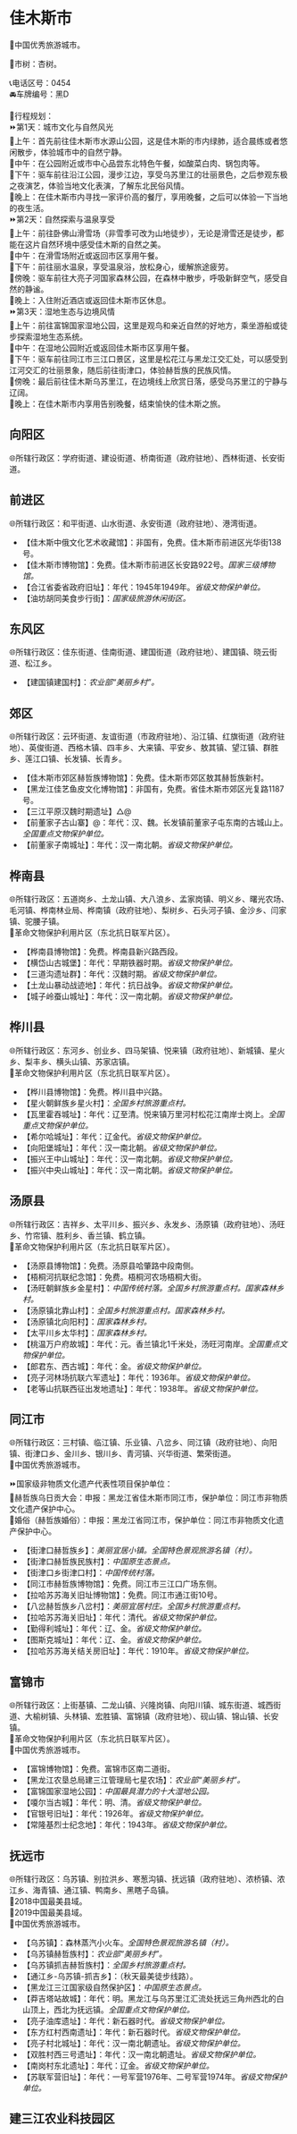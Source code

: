 # 佳木斯市  
🏅中国优秀旅游城市。  
  
🌳市树：杏树。  
  
📞电话区号：0454  
🚘车牌编号：黑D  
  
🧭行程规划：  
⏩第1天：城市文化与自然风光  
🔸上午：首先前往佳木斯市水源山公园，这是佳木斯的市内绿肺，适合晨练或者悠闲散步，体验城市中的自然宁静。  
🔸中午：在公园附近或市中心品尝东北特色午餐，如酸菜白肉、锅包肉等。  
🔸下午：驱车前往沿江公园，漫步江边，享受乌苏里江的壮丽景色，之后参观东极之夜演艺，体验当地文化表演，了解东北民俗风情。  
🔸晚上：在佳木斯市内寻找一家评价高的餐厅，享用晚餐，之后可以体验一下当地的夜生活。  
⏩第2天：自然探索与温泉享受  
🔸上午：前往卧佛山滑雪场（非雪季可改为山地徒步），无论是滑雪还是徒步，都能在这片自然环境中感受佳木斯的自然之美。  
🔸中午：在滑雪场附近或返回市区享用午餐。  
🔸下午：前往丽水温泉，享受温泉浴，放松身心，缓解旅途疲劳。  
🔸傍晚：驱车前往大亮子河国家森林公园，在森林中散步，呼吸新鲜空气，感受自然的静谧。  
🔸晚上：入住附近酒店或返回佳木斯市区休息。  
⏩第3天：湿地生态与边境风情  
🔸上午：前往富锦国家湿地公园，这里是观鸟和亲近自然的好地方，乘坐游船或徒步探索湿地生态系统。  
🔸中午：在湿地公园附近或返回佳木斯市区享用午餐。  
🔸下午：驱车前往同江市三江口景区，这里是松花江与黑龙江交汇处，可以感受到江河交汇的壮丽景象，随后前往街津口，体验赫哲族的民族风情。  
🔸傍晚：最后前往佳木斯乌苏里江，在边境线上欣赏日落，感受乌苏里江的宁静与辽阔。  
🔸晚上：在佳木斯市内享用告别晚餐，结束愉快的佳木斯之旅。  

## 向阳区  
🌐所辖行政区：学府街道、建设街道、桥南街道（政府驻地）、西林街道、长安街道。  

## 前进区  
🌐所辖行政区：和平街道、山水街道、永安街道（政府驻地）、港湾街道。  
  
* 【佳木斯中俄文化艺术收藏馆】：非国有，免费。佳木斯市前进区光华街138号。  
* 【佳木斯市博物馆】：免费。佳木斯市前进区长安路922号。*国家三级博物馆。*  
* 【合江省委省政府旧址】：年代：1945年1949年。*省级文物保护单位。*    
* 【油坊胡同美食步行街】：*国家级旅游休闲街区。*  

## 东风区  
🌐所辖行政区：佳东街道、佳南街道、建国街道（政府驻地）、建国镇、晓云街道、松江乡。  
  
* 【建国镇建国村】：*农业部“美丽乡村”。*  

## 郊区  
🌐所辖行政区：云环街道、友谊街道（市政府驻地）、沿江镇、红旗街道（政府驻地）、英俊街道、西格木镇、四丰乡、大来镇、平安乡、敖其镇、望江镇、群胜乡、莲江口镇、长发镇、长青乡。  
  
* 【佳木斯市郊区赫哲族博物馆】：免费。佳木斯市郊区敖其赫哲族新村。  
* 【黑龙江佳艺鱼皮文化博物馆】：非国有，免费。省佳木斯市郊区光复路1187号。  
* 【三江平原汉魏时期遗址】△@  
* 【前董家子古山寨】@：年代：汉、魏。长发镇前董家子屯东南的古城山上。*全国重点文物保护单位。*  
* 【前董家子南城址】：年代：汉一南北朝。*省级文物保护单位。*  
  
## 桦南县  
🌐所辖行政区：五道岗乡、土龙山镇、大八浪乡、孟家岗镇、明义乡、曙光农场、毛河镇、桦南林业局、桦南镇（政府驻地）、梨树乡、石头河子镇、金沙乡、闫家镇、驼腰子镇。  
🚩革命文物保护利用片区（东北抗日联军片区）。  
  
* 【桦南县博物馆】：免费。桦南县新兴路西段。  
* 【横岱山古城堡】：年代：早期铁器时期。*省级文物保护单位。*  
* 【三道沟遗址群】：年代：汉魏时期。*省级文物保护单位。*  
* 【土龙山暴动战迹地】：年代：抗日战争。*省级文物保护单位。*  
* 【城子岭蚕山城址】：年代：汉一南北朝。*省级文物保护单位。*  

## 桦川县  
🌐所辖行政区：东河乡、创业乡、四马架镇、悦来镇（政府驻地）、新城镇、星火乡、梨丰乡、横头山镇、苏家店镇。  
🚩革命文物保护利用片区（东北抗日联军片区）。  
  
* 【桦川县博物馆】：免费。桦川县中兴路。  
* 【星火朝鲜族乡星火村】：*全国乡村旅游重点村。*  
* 【瓦里霍吞城址】：年代：辽至清。悦来镇万里河村松花江南岸士岗上。*全国重点文物保护单位。*  
* 【希尔哈城址】：年代：辽金代。*省级文物保护单位。*  
* 【向阳堡城址】：年代：汉一南北朝。*省级文物保护单位。*  
* 【振兴王中山城址】：年代：汉一南北朝。*省级文物保护单位。*  
* 【振兴中央山城址】：年代：汉一南北朝。*省级文物保护单位。*  
  
## 汤原县  
🌐所辖行政区：吉祥乡、太平川乡、振兴乡、永发乡、汤原镇（政府驻地）、汤旺乡、竹帘镇、胜利乡、香兰镇、鹤立镇。  
🚩革命文物保护利用片区（东北抗日联军片区）。  
  
* 【汤原县博物馆】：免费。汤原县哈肇路中段南侧。  
* 【梧桐河抗联纪念馆】：免费。梧桐河农场梧桐大街。  
* 【汤旺朝鲜族乡金星村】：*中国传统村落。全国乡村旅游重点村。国家森林乡村。*  
* 【汤原镇北靠山村】：*全国乡村旅游重点村。国家森林乡村。*  
* 【汤原镇北向阳村】：*国家森林乡村。*  
* 【太平川乡太华村】：*国家森林乡村。*  
* 【桃温万户府故城】：年代：元。香兰镇北1千米处，汤旺河南岸。*全国重点文物保护单位。*  
* 【郎君东、西古城】：年代：金。*省级文物保护单位。*  
* 【亮子河林场抗联六军遗址】：年代：1936年。*省级文物保护单位。*  
* 【老等山抗联西征出发地遗址】：年代：1938年。*省级文物保护单位。*  

## 同江市  
🌐所辖行政区：三村镇、临江镇、乐业镇、八岔乡、同江镇（政府驻地）、向阳镇、街津口乡、金川乡、银川乡、青河镇、兴华街道、繁荣街道。  
🏅中国优秀旅游城市。  
  
⏩国家级非物质文化遗产代表性项目保护单位：  
🔸赫哲族乌日贡大会：申报：黑龙江省佳木斯市同江市，保护单位：同江市非物质文化遗产保护中心。  
🔸婚俗（赫哲族婚俗）：申报：黑龙江省同江市，保护单位：同江市非物质文化遗产保护中心。  
 
* 【街津口赫哲族乡】：*美丽宜居小镇。全国特色景观旅游名镇（村）。*  
* 【街津口赫哲族民族村】：*中国原生态景点。*  
* 【街津口乡街津口村】：*中国传统村落。*  
* 【同江市赫哲族博物馆】：免费。同江市三江口广场东侧。  
* 【拉哈苏苏海关旧址博物馆】：免费。同江市通江街10号。  
* 【八岔赫哲族乡八岔村】：*美丽宜居村庄。全国乡村旅游重点村。*  
* 【拉哈苏苏海关旧址】：年代：清代。*省级文物保护单位。*  
* 【勤得利城址】：年代：辽、金。*省级文物保护单位。*  
* 【图斯克城址】：年代：辽、金。*省级文物保护单位。*  
* 【拉哈苏苏海关结关房旧址】：年代：1910年。*省级文物保护单位。*  

## 富锦市  
🌐所辖行政区：上街基镇、二龙山镇、兴隆岗镇、向阳川镇、城东街道、城西街道、大榆树镇、头林镇、宏胜镇、富锦镇（政府驻地）、砚山镇、锦山镇、长安镇。  
🚩革命文物保护利用片区（东北抗日联军片区）。  
🏅中国优秀旅游城市。  
  
* 【富锦博物馆】：免费。富锦市区南二道街。  
* 【黑龙江农垦总局建三江管理局七星农场】：*农业部“美丽乡村”。*  
* 【富锦国家湿地公园】：*中国最具潜力的十大湿地公园。*  
* 【嗄尔当古城】：年代：明、清。*省级文物保护单位。*  
* 【官银号旧址】：年代：1926年。*省级文物保护单位。*  
* 【常隆基烈士纪念地】：年代：1943年。*省级文物保护单位。*  

## 抚远市  
🌐所辖行政区：乌苏镇、别拉洪乡、寒葱沟镇、抚远镇（政府驻地）、浓桥镇、浓江乡、海青镇、通江镇、鸭南乡、黑瞎子岛镇。  
🏅2018中国最美县域。  
🏅2019中国最美县域。  
🏅中国优秀旅游城市。  
  
* 【乌苏镇】：森林蒸汽小火车。*全国特色景观旅游名镇（村）。*  
* 【乌苏镇赫哲族村】：*农业部“美丽乡村”。*  
* 【乌苏镇抓吉赫哲族村】：*全国乡村旅游重点村。*  
* 【通江乡-乌苏镇-抓吉乡】：（秋天最美徒步线路）。  
* 【黑龙江三江国家级自然保护区】：*中国原生态景点。*  
* 【莽吉塔站故城】：年代：明。黑龙江与乌苏里江汇流处抚远三角州西北的白山顶上，西北为抚远镇。*全国重点文物保护单位。*  
* 【亮子油库遗址】：年代：新石器时代。*省级文物保护单位。*  
* 【东方红村西南遗址】：年代：新石器时代。*省级文物保护单位。*  
* 【亮子村北城址】：年代：汉一南北朝遗址。*省级文物保护单位。*  
* 【双胜村西三号遗址】：年代：汉一南北朝遗址。*省级文物保护单位。*  
* 【南岗村东北遗址】：年代：辽金。*省级文物保护单位。*  
* 【苏联军营旧址】：年代：一号军营1976年、二号军营1974年。*省级文物保护单位。*  
  
## 建三江农业科技园区 